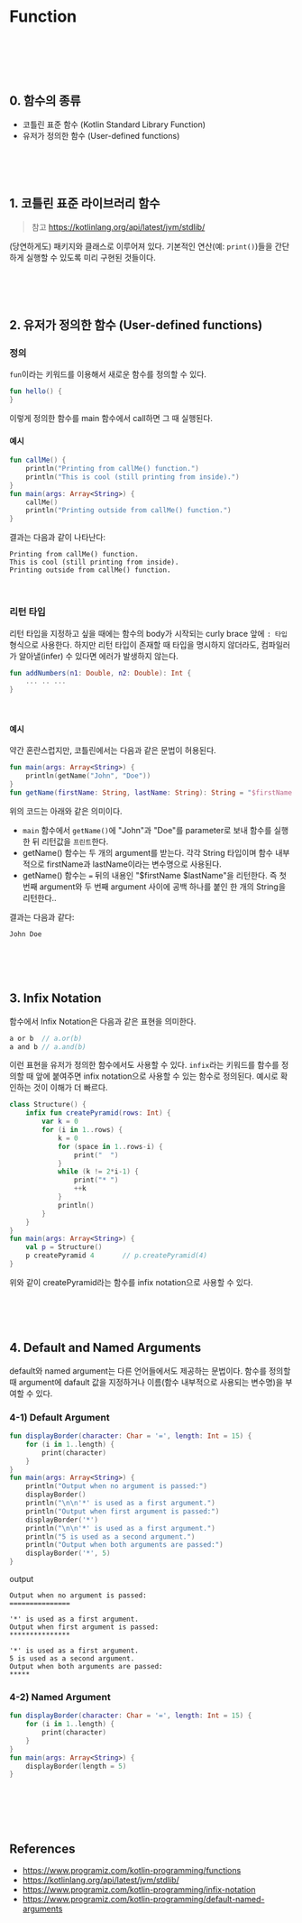 # Function

<br><br><br><br>


## 0. 함수의 종류
* 코틀린 표준 함수 (Kotlin Standard Library Function)
* 유저가 정의한 함수 (User-defined functions)

<br><br><br>


## 1. 코틀린 표준 라이브러리 함수
> 참고 https://kotlinlang.org/api/latest/jvm/stdlib/

(당연하게도) 패키지와 클래스로 이루어져 있다. 기본적인 연산(예: `print()`)들을 간단하게 실행할 수 있도록 미리 구현된 것들이다.

<br><br><br>



## 2. 유저가 정의한 함수 (User-defined functions)

### 정의

`fun`이라는 키워드를 이용해서 새로운 함수를 정의할 수 있다.

```kotlin
fun hello() {
}
```

이렇게 정의한 함수를 main 함수에서 call하면 그 때 실행된다.

#### 예시

```kotlin
fun callMe() {
    println("Printing from callMe() function.")
    println("This is cool (still printing from inside).")
}
fun main(args: Array<String>) {
    callMe()
    println("Printing outside from callMe() function.")
}
```
결과는 다음과 같이 나타난다:
```
Printing from callMe() function.
This is cool (still printing from inside).
Printing outside from callMe() function.
```

<br>

### 리턴 타입

리턴 타입을 지정하고 싶을 때에는 함수의 body가 시작되는 curly brace 앞에 `: 타입` 형식으로 사용한다.
하지만 리턴 타입이 존재할 때 타입을 명시하지 않더라도, 컴파일러가 알아낼(infer) 수 있다면 에러가 발생하지 않는다.

```kotlin
fun addNumbers(n1: Double, n2: Double): Int {
    ... .. ...
}
```
<br>

#### 예시

약간 혼란스럽지만, 코틀린에서는 다음과 같은 문법이 허용된다.

```kotlin
fun main(args: Array<String>) {
    println(getName("John", "Doe"))
}
fun getName(firstName: String, lastName: String): String = "$firstName $lastName"
```

위의 코드는 아래와 같은 의미이다.
* `main` 함수에서 `getName()`에 "John"과 "Doe"를 parameter로 보내 함수를 실행한 뒤 리턴값을 `프린트`한다.
* getName() 함수는 두 개의 argument를 받는다. 각각 String 타입이며 함수 내부적으로 firstName과 lastName이라는 변수명으로 사용된다.
* getName() 함수는 `=` 뒤의 내용인 "$firstName $lastName"을 리턴한다. 즉 첫 번째 argument와 두 번째 argument 사이에 공백 하나를 붙인 한 개의 String을 리턴한다..

결과는 다음과 같다:
```
John Doe
```

<br><br><br>



## 3. Infix Notation

함수에서 Infix Notation은 다음과 같은 표현을 의미한다.

```kotlin
a or b  // a.or(b)
a and b // a.and(b)
```

이런 표현을 유저가 정의한 함수에서도 사용할 수 있다.
`infix`라는 키워드를 함수를 정의할 때 앞에 붙여주면 infix notation으로 사용할 수 있는 함수로 정의된다.
예시로 확인하는 것이 이해가 더 빠르다.

```kotlin
class Structure() {
    infix fun createPyramid(rows: Int) {
        var k = 0
        for (i in 1..rows) {
            k = 0
            for (space in 1..rows-i) {
                print("  ")
            }
            while (k != 2*i-1) {
                print("* ")
                ++k
            }
            println()
        }
    }
}
fun main(args: Array<String>) {
    val p = Structure()
    p createPyramid 4       // p.createPyramid(4)
}
```

위와 같이 createPyramid라는 함수를 infix notation으로 사용할 수 있다.

<br><br><br>

## 4. Default and Named Arguments
default와 named argument는 다른 언어들에서도 제공하는 문법이다.
함수를 정의할 때 argument에 dafault 값을 지정하거나 이름(함수 내부적으로 사용되는 변수명)을 부여할 수 있다.

### 4-1) Default Argument

```kotlin
fun displayBorder(character: Char = '=', length: Int = 15) {
    for (i in 1..length) {
        print(character)
    }
}
fun main(args: Array<String>) {
    println("Output when no argument is passed:")
    displayBorder()
    println("\n\n'*' is used as a first argument.")
    println("Output when first argument is passed:")
    displayBorder('*')
    println("\n\n'*' is used as a first argument.")
    println("5 is used as a second argument.")
    println("Output when both arguments are passed:")
    displayBorder('*', 5)
}
```

output
```
Output when no argument is passed:
===============

'*' is used as a first argument.
Output when first argument is passed:
***************

'*' is used as a first argument.
5 is used as a second argument.
Output when both arguments are passed:
*****
```


### 4-2) Named Argument

```kotlin
fun displayBorder(character: Char = '=', length: Int = 15) {
    for (i in 1..length) {
        print(character)
    }
}
fun main(args: Array<String>) {
    displayBorder(length = 5)
}
```



<br><br><br><br>



## References
* https://www.programiz.com/kotlin-programming/functions
* https://kotlinlang.org/api/latest/jvm/stdlib/
* https://www.programiz.com/kotlin-programming/infix-notation
* https://www.programiz.com/kotlin-programming/default-named-arguments
